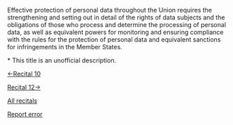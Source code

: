
Effective protection of personal data throughout the Union requires the strengthening and setting out in detail of the rights of data subjects and the obligations of those who process and determine the processing of personal data, as well as equivalent powers for monitoring and ensuring compliance with the rules for the protection of personal data and equivalent sanctions for infringements in the Member States.


\* This title is an unofficial description.




[←Recital 10](https://gdpr-info.eu/recitals/no-10/ "10 - Harmonised Level of Data Protection Despite National Scope")


[Recital 12→](https://gdpr-info.eu/recitals/no-12/ "12 - Authorization of the European Parliament and the Council")


[All recitals](https://gdpr-info.eu/recitals/)

[Report error](https://gdpr-info.eu/gf/?TB_iframe=true&height=306 "Your message")

